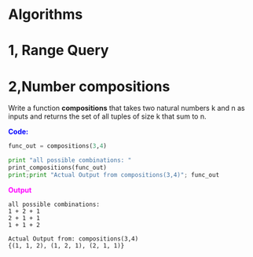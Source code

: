 # Algorithms


# 1, Range Query

# 2,Number compositions
Write a function **compositions** that takes two natural numbers k and n as inputs and returns the set of all tuples of size k that sum to n. 

<font  style="color:blue"> **Code:**</font>
```python
func_out = compositions(3,4)

print "all possible combinations: "
print_compositions(func_out)
print;print "Actual Output from compositions(3,4)"; func_out
```


<font  style="color:magenta"> **Output**</font>
```
all possible combinations: 
1 + 2 + 1 
2 + 1 + 1 
1 + 1 + 2 

Actual Output from: compositions(3,4)
{(1, 1, 2), (1, 2, 1), (2, 1, 1)}
```

